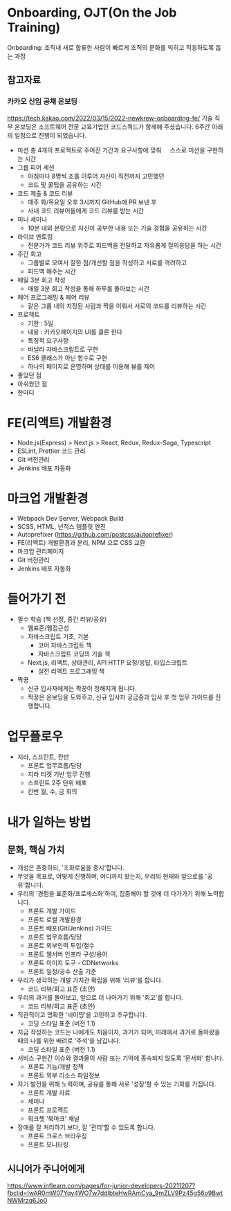 # Onboarding, OJT(On the Job Training)
Onboarding: 조직내 새로 합류한 사람이 빠르게 조직의 문화를 익히고 적응하도록 돕는 과정     

## 참고자료
### 카카오 신입 공채 온보딩
https://tech.kakao.com/2022/03/15/2022-newkrew-onboarding-fe/
기술 직무 온보딩은 소프트웨어 전문 교육기업인 코드스쿼드가 함께해 주셨습니다.
6주간 아래의 일정으로 진행이 되었습니다.

- 미션
    총 4개의 프로젝트로 주어진 기간과 요구사항에 맞춰    
    스스로 미션을 구현하는 시간
- 그룹 피어 세션
    - 아침마다 8명씩 조를 이루어 자신이 직전까지 고민했던 
    - 코드 및 꿀팁을 공유하는 시간
- 코드 제출 & 코드 리뷰
    - 매주 화/목요일 오후 3시까지 GitHub에 PR 보낸 후    
    - 사내 코드 리뷰어들에게 코드 리뷰를 받는 시간
- 미니 세미나
    - 10분 내외 분량으로 자신이 공부한 내용 또는 기술 경험을 공유하는 시간
- 라이브 멘토링
    - 전문가가 코드 리뷰 위주로 피드백을 전달하고 자유롭게 질의응답을 하는 시간
- 주간 회고
    - 그룹별로 모여서 잘한 점/개선할 점을 작성하고 서로를 격려하고       
    - 피드백 해주는 시간
- 매일 3분 회고 작성
    - 매일 3분 회고 작성을 통해 하루를 돌아보는 시간
- 페어 프로그래밍 & 페어 리뷰
    - 같은 그룹 내의 지정된 사람과 짝을 이뤄서 서로의 코드를 리뷰하는 시간
- 프로젝트
    - 기한 : 5일
    - 내용 : 카카오페이지의 UI를 클론 한다 
    - 특징적 요구사항
    - 바닐라 자바스크립트로 구현
    - ES6 클래스가 아닌 함수로 구현
    - 하나의 페이지로 운영하며 상태를 이용해 뷰를 제어
- 좋았던 점
- 아쉬웠던 점
- 한마디

# FE(리액트) 개발환경
- Node.js(Express) > Next.js > React, Redux, Redux-Saga, Typescript   
- ESLint, Prettier 코드 관리   
- Git 버전관리   
- Jenkins 배포 자동화   


# 마크업 개발환경
- Webpack Dev Server, Webpack Build
- SCSS, HTML, 넌적스 템플릿 엔진
- Autoprefixer (https://github.com/postcss/autoprefixer)
- FE(리액트) 개발환경과 분리, NPM 으로 CSS 교환
- 마크업 관리페이지
- Git 버전관리
- Jenkins 배포 자동화


# 들어가기 전
- 필수 학습 (책 선정, 중간 리뷰/공유)
    - 웹표준/웹접근성
    - 자바스크립트 기초, 기본
        - 코어 자바스크립트 책
        - 자바스크립트 코딩의 기술 책
    - Next.js, 리액트, 상태관리, API HTTP 요청/응답, 타입스크립트
        - 실전 리액트 프로그래밍 책
- 짝꿍
    - 신규 입사자에게는 짝꿍이 정해지게 됩니다.
    - 짝꿍은 온보딩을 도와주고, 신규 입사자 궁금증과 입사 후 첫 업무 가이드를 진행합니다.


# 업무플로우
- 지라, 스프린트, 칸반
    - 프론트 업무흐름/담당
    - 지라 티켓 기반 업무 진행
    - 스프린트 2주 단위 배포
    - 칸반 월, 수, 금 회의


# 내가 일하는 방법
## 문화, 핵심 가치
- 개성은 존중하되, '조화로움을 중시'합니다.
- 무엇을 목표로, 어떻게 진행하며, 어디까지 왔는지, 우리의 현재와 앞으로를 '공유'합니다.
- 우리의 '경험을 표준화/프로세스화'하여, 집중해야 할 것에 더 다가가기 위해 노력합니다.
    - 프론트 개발 가이드
    - 프론트 로컬 개발환경
    - 프론트 배포(Git/Jenkins) 가이드
    - 프론트 업무흐름/담당
    - 프론트 외부인력 투입/철수
    - 프론트 웹서버 인프라 구성/용어
    - 프론트 이미지 도구 - CDNetworks
    - 프론트 일정/공수 산출 기준
- 우리가 생각하는 개발 가치관 확립을 위해 '리뷰'를 합니다.
    - 코드 리뷰/회고 표준 (초안)
- 우리의 과거를 돌아보고, 앞으로 더 나아가기 위해 '회고'를 합니다.
    - 코드 리뷰/회고 표준 (초안)
- 직관적이고 명확한 '네이밍'을 고민하고 추구합니다.
    - 코딩 스타일 표준 (버전 1.1)
- 지금 작성하는 코드는 나에게도 처음이자, 과거가 되며, 미래에서 과거로 돌아왔을 때의 나를 위한 배려로 '주석'을 남깁니다.
    - 코딩 스타일 표준 (버전 1.1)
- 서비스 구현간 이슈와 결과물이 사람 또는 기억에 종속되지 않도록 '문서화' 합니다.
    - 프론트 기능/개발 정책
    - 프론트 외부 리소스 파일정보
- 자기 발전을 위해 노력하며, 공유를 통해 서로 '성장'할 수 있는 기회를 가집니다.
    - 프론트 개발 자료
    - 세미나
    - 프론트 프로젝트
    - 워크쳇 '북마크' 채널
- 장애를 잘 처리하기 보다, 잘 '관리'할 수 있도록 합니다.
    - 프론트 크로스 브라우징
    - 프론트 모니터링

## 시니어가 주니어에게  
https://www.inflearn.com/pages/for-junior-developers-20211207?fbclid=IwAR0mW07Yqy4WO7w7ddIbteHwRAmCya_9mZLV9Pz45g56o9BwtNWMrzq6Jo0